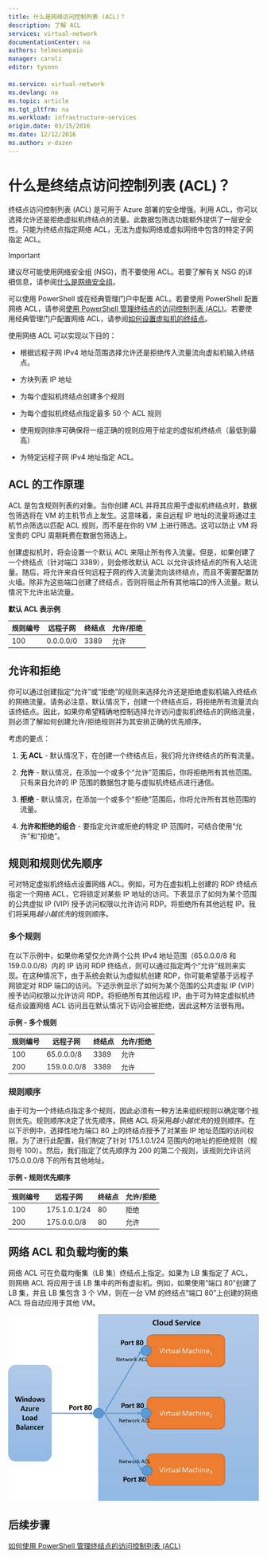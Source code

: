 ```yaml
---
title: 什么是网络访问控制列表 (ACL)？
description: 了解 ACL
services: virtual-network
documentationCenter: na
authors: telmosampaio
manager: carolz
editor: tysonn

ms.service: virtual-network
ms.devlang: na
ms.topic: article
ms.tgt_pltfrm: na
ms.workload: infrastructure-services
origin.date: 03/15/2016
ms.date: 12/12/2016
ms.author: v-dazen
---
```


# 什么是终结点访问控制列表 (ACL)？

终结点访问控制列表 (ACL) 是可用于 Azure 部署的安全增强。利用 ACL，你可以选择允许还是拒绝虚拟机终结点的流量。此数据包筛选功能额外提供了一层安全性。只能为终结点指定网络 ACL，无法为虚拟网络或虚拟网络中包含的特定子网指定 ACL。

> [!IMPORTANT]
> 建议尽可能使用网络安全组 (NSG)，而不要使用 ACL。若要了解有关 NSG 的详细信息，请参阅[什么是网络安全组](./virtual-networks-nsg.md)。

可以使用 PowerShell 或在经典管理门户中配置 ACL。若要使用 PowerShell 配置网络 ACL，请参阅[使用 PowerShell 管理终结点的访问控制列表 (ACL)](./virtual-networks-acl-powershell.md)。若要使用经典管理门户配置网络 ACL，请参阅[如何设置虚拟机的终结点](../virtual-machines/virtual-machines-windows-classic-setup-endpoints.md)。

使用网络 ACL 可以实现以下目的：

- 根据远程子网 IPv4 地址范围选择允许还是拒绝传入流量流向虚拟机输入终结点。

- 方块列表 IP 地址

- 为每个虚拟机终结点创建多个规则

- 为每个虚拟机终结点指定最多 50 个 ACL 规则

- 使用规则排序可确保将一组正确的规则应用于给定的虚拟机终结点（最低到最高）

- 为特定远程子网 IPv4 地址指定 ACL。

## ACL 的工作原理

ACL 是包含规则列表的对象。当你创建 ACL 并将其应用于虚拟机终结点时，数据包筛选将在 VM 的主机节点上发生。这意味着，来自远程 IP 地址的流量将通过主机节点筛选以匹配 ACL 规则，而不是在你的 VM 上进行筛选。这可以防止 VM 将宝贵的 CPU 周期耗费在数据包筛选上。

创建虚拟机时，将会设置一个默认 ACL 来阻止所有传入流量。但是，如果创建了一个终结点（针对端口 3389），则会修改默认 ACL 以允许该终结点的所有入站流量。随后，将允许来自任何远程子网的传入流量流向该终结点，而且不需要配置防火墙。除非为这些端口创建了终结点，否则将阻止所有其他端口的传入流量。默认情况下允许出站流量。

**默认 ACL 表示例**

| **规则编号** | **远程子网** | **终结点** | **允许/拒绝** |
|--------|---------------|----------|-------------|
| 100 | 0\.0.0.0/0 | 3389 | 允许 |

## 允许和拒绝

你可以通过创建指定“允许”或“拒绝”的规则来选择允许还是拒绝虚拟机输入终结点的网络流量。请务必注意，默认情况下，创建一个终结点后，将拒绝所有流量流向该终结点。因此，如果你希望精确地控制选择允许访问虚拟机终结点的网络流量，则必须了解如何创建允许/拒绝规则并为其安排正确的优先顺序。

考虑的要点：

1. **无 ACL** - 默认情况下，在创建一个终结点后，我们将允许终结点的所有流量。

1. **允许** - 默认情况，在添加一个或多个“允许”范围后，你将拒绝所有其他范围。只有来自允许的 IP 范围的数据包才能与虚拟机终结点进行通信。

1. **拒绝** - 默认情况，在添加一个或多个“拒绝”范围后，你将允许所有其他范围的流量。

1. **允许和拒绝的组合** - 要指定允许或拒绝的特定 IP 范围时，可结合使用“允许”和“拒绝”。

## 规则和规则优先顺序

可对特定虚拟机终结点设置网络 ACL。例如，可为在虚拟机上创建的 RDP 终结点指定一个网络 ACL，它将锁定对某些 IP 地址的访问。下表显示了如何为某个范围的公共虚拟 IP (VIP) 授予访问权限以允许访问 RDP。将拒绝所有其他远程 IP。我们将采用*越小越优先*的规则顺序。

### 多个规则

在以下示例中，如果你希望仅允许两个公共 IPv4 地址范围（65.0.0.0/8 和 159.0.0.0/8）内的 IP 访问 RDP 终结点，则可以通过指定两个“允许”规则来实现。在这种情况下，由于系统会默认为虚拟机创建 RDP，你可能希望基于远程子网锁定对 RDP 端口的访问。下述示例显示了如何为某个范围的公共虚拟 IP (VIP) 授予访问权限以允许访问 RDP。将拒绝所有其他远程 IP。由于可为特定虚拟机终结点设置网络 ACL 访问且在默认情况下访问会被拒绝，因此这种方法很有用。

**示例 - 多个规则**

| **规则编号** | **远程子网** | **终结点** | **允许/拒绝** |
|--------|---------------|----------|-------------|
| 100 | 65\.0.0.0/8 | 3389 | 允许 |
| 200 | 159\.0.0.0/8 | 3389 | 允许 |

### 规则顺序

由于可为一个终结点指定多个规则，因此必须有一种方法来组织规则以确定哪个规则优先。规则顺序决定了优先顺序。网络 ACL 将采用*越小越优先*的规则顺序。在以下示例中，选择性地为端口 80 上的终结点授予了对某些 IP 地址范围的访问权限。为了进行此配置，我们制定了针对 175.1.0.1/24 范围内的地址的拒绝规则（规则号 100）。然后，我们指定了优先顺序为 200 的第二个规则，该规则允许访问 175.0.0.0/8 下的所有其他地址。

**示例 - 规则优先顺序**

| **规则编号** | **远程子网** | **终结点** | **允许/拒绝** |
|--------|---------------|----------|-------------|
| 100 | 175\.1.0.1/24 | 80 | 拒绝 |
| 200 | 175\.0.0.0/8 | 80 | 允许 |

## 网络 ACL 和负载均衡的集

网络 ACL 可在负载均衡集（LB 集）终结点上指定。如果为 LB 集指定了 ACL，则网络 ACL 将应用于该 LB 集中的所有虚拟机。例如，如果使用“端口 80”创建了 LB 集，并且 LB 集包含 3 个 VM，则在一台 VM 的终结点“端口 80”上创建的网络 ACL 将自动应用于其他 VM。

![网络 ACL 和负载均衡的集](./media/virtual-networks-acl/IC674733.png)  

## 后续步骤

[如何使用 PowerShell 管理终结点的访问控制列表 (ACL)](./virtual-networks-acl-powershell.md)

<!---HONumber=Mooncake_Quality_Review_1118_2016-->